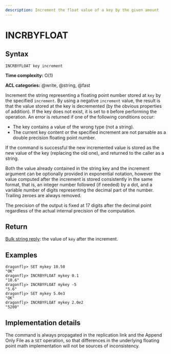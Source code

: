 ```yaml
---
description: Increment the float value of a key by the given amount
---
```


# INCRBYFLOAT

## Syntax

    INCRBYFLOAT key increment

**Time complexity:** O(1)

**ACL categories:** @write, @string, @fast

Increment the string representing a floating point number stored at `key` by the
specified `increment`. By using a negative `increment` value, the result is
that the value stored at the key is decremented (by the obvious properties
of addition).
If the key does not exist, it is set to `0` before performing the operation.
An error is returned if one of the following conditions occur:

* The key contains a value of the wrong type (not a string).
* The current key content or the specified increment are not parsable as a
  double precision floating point number.

If the command is successful the new incremented value is stored as the new
value of the key (replacing the old one), and returned to the caller as a
string.

Both the value already contained in the string key and the increment argument
can be optionally provided in exponential notation, however the value computed
after the increment is stored consistently in the same format, that is, an
integer number followed (if needed) by a dot, and a variable number of digits
representing the decimal part of the number.
Trailing zeroes are always removed.

The precision of the output is fixed at 17 digits after the decimal point
regardless of the actual internal precision of the computation.

## Return

[Bulk string reply](https://redis.io/docs/reference/protocol-spec/#bulk-strings): the value of `key` after the increment.

## Examples

```shell
dragonfly> SET mykey 10.50
"OK"
dragonfly> INCRBYFLOAT mykey 0.1
"10.6"
dragonfly> INCRBYFLOAT mykey -5
"5.6"
dragonfly> SET mykey 5.0e3
"OK"
dragonfly> INCRBYFLOAT mykey 2.0e2
"5200"
```

## Implementation details

The command is always propagated in the replication link and the Append Only
File as a `SET` operation, so that differences in the underlying floating point
math implementation will not be sources of inconsistency.
